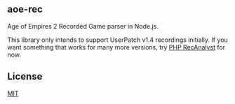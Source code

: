 aoe-rec
-------

Age of Empires 2 Recorded Game parser in Node.js.

This library only intends to support UserPatch v1.4 recordings initially. If you
want something that works for many more versions, try [PHP RecAnalyst] for now.

## License

[MIT]

[MIT]: ./LICENSE
[PHP RecAnalyst]: https://github.com/goto-bus-stop/recanalyst
